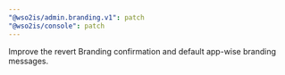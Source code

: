 ```yaml
---
"@wso2is/admin.branding.v1": patch
"@wso2is/console": patch
---
```


Improve the revert Branding confirmation and default app-wise branding messages.
